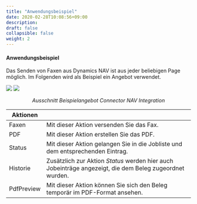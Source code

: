 ```yaml
---
title: "Anwendungsbeispiel"
date: 2020-02-28T10:08:56+09:00
description: 
draft: false
collapsible: false
weight: 2
---
```


#### Anwendungsbeispiel

Das Senden von Faxen aus Dynamics NAV ist aus jeder beliebigen Page möglich. Im Folgenden wird als Beispiel ein Angebot verwendet.

![](/images/connectornav/fax/beispiel.png)
![](/images/connectornav/fax/beispiel2.png)<center>_Ausschnitt Beispielangebot Connector NAV Integration_</center>

|Aktionen | |
|---|---|
| Faxen      | Mit dieser Aktion versenden Sie das Fax.                                                                |
| PDF        | Mit dieser Aktion erstellen Sie das PDF.                                                                |
| Status     | Mit dieser Aktion gelangen Sie in die Jobliste und dem entsprechenden Eintrag.                          |
| Historie   | Zusätzlich zur Aktion *Status* werden hier auch Jobeinträge angezeigt, die dem Beleg zugeordnet wurden. |
| PdfPreview | Mit dieser Aktion können Sie sich den Beleg temporär im PDF-Format ansehen.                             |
